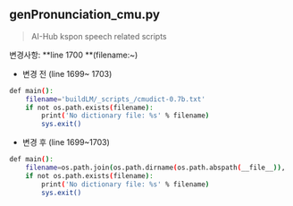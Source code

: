 ## genPronunciation_cmu.py

> AI-Hub kspon speech related scripts



변경사항: **line 1700 **(filename:~)

- 변경 전 (line 1699~ 1703)

```sh
def main():
    filename='buildLM/_scripts_/cmudict-0.7b.txt'
    if not os.path.exists(filename):
        print('No dictionary file: %s' % filename)
        sys.exit()
```



- 변경 후 (line 1699~1703)

```sh
def main():
    filename=os.path.join(os.path.dirname(os.path.abspath(__file__)), 'cmudict-0.7b.txt')
    if not os.path.exists(filename):
        print('No dictionary file: %s' % filename)
        sys.exit()
```



